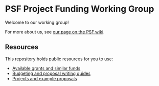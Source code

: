 # PSF Project Funding Working Group

Welcome to our working group!

For more about us, see [our page on the PSF wiki](https://wiki.python.org/psf/ProjectFundingWG).

## Resources

This repository holds public resources for you to use:

* [Available grants and similar funds](./funders.md)
* [Budgeting and proposal writing guides](./resources.md)
* [Projects and example proposals](./projects.md)

